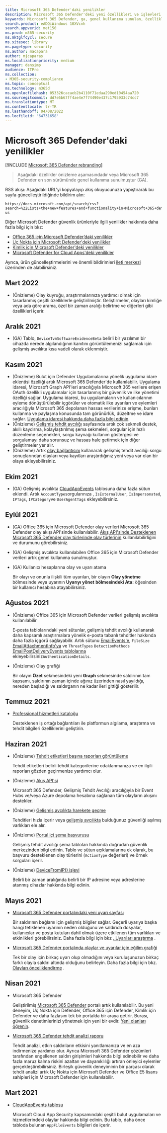 ```yaml
---
title: Microsoft 365 Defender'daki yenilikler
description: Microsoft 365 Defender'deki yeni özellikleri ve işlevleri listeler
keywords: Microsoft 365 Defender, ga, genel kullanıma sunulan, özellikler, kullanılabilir, yeni sürümündeki yenilikler
search.product: eADQiWindows 10XVcnh
search.appverid: met150
ms.prod: m365-security
ms.mktglfcycl: secure
ms.sitesec: library
ms.pagetype: security
ms.author: macapara
author: mjcaparas
ms.localizationpriority: medium
manager: dansimp
audience: ITPro
ms.collection:
- M365-security-compliance
ms.topic: conceptual
ms.technology: m365d
ms.openlocfilehash: 053326cacaeb2b4110f71edaa290ed10454aa720
ms.sourcegitcommit: dd7e5b67ff4ae4e7f74490e437c1795933c74cc7
ms.translationtype: MT
ms.contentlocale: tr-TR
ms.lasthandoff: 04/08/2022
ms.locfileid: "64731658"
---
```

# <a name="whats-new-in-microsoft-365-defender"></a>Microsoft 365 Defender'daki yenilikler

[!INCLUDE [Microsoft 365 Defender rebranding](../includes/microsoft-defender.md)]

>Aşağıdaki özellikler önizleme aşamasındadır veya Microsoft 365 Defender en son sürümünde genel kullanıma sunulmuştur (GA).

RSS akışı: Aşağıdaki URL'yi kopyalayıp akış okuyucunuza yapıştırarak bu sayfa güncelleştirildiğinde bildirim alın:

```http
https://docs.microsoft.com/api/search/rss?search=%22Lists+the+new+features+and+functionality+in+Microsoft+365+defender%22&locale=en-us
```

Diğer Microsoft Defender güvenlik ürünleriyle ilgili yenilikler hakkında daha fazla bilgi için bkz:

- [Office 365 için Microsoft Defender’daki yenilikler](../office-365-security/whats-new-in-defender-for-office-365.md)
- [Uç Nokta için Microsoft Defender'deki yenilikler](../defender-endpoint/whats-new-in-microsoft-defender-endpoint.md)
- [Kimlik için Microsoft Defender'deki yenilikler](/defender-for-identity/whats-new)
- [Microsoft Defender for Cloud Apps'deki yenilikler](/cloud-app-security/release-notes)

Ayrıca, ürün güncelleştirmelerini ve önemli bildirimleri [ileti merkezi](https://admin.microsoft.com/Adminportal/Home#/MessageCenter) üzerinden de alabilirsiniz. 



## <a name="march-2022"></a>Mart 2022

- (Önizleme) Olay kuyruğu, araştırmalarınıza yardımcı olmak için tasarlanmış çeşitli özelliklerle geliştirilmiştir. Geliştirmeler, olayları kimliğe veya ada göre arama, özel bir zaman aralığı belirtme ve diğerleri gibi özellikleri içerir.

## <a name="december-2021"></a>Aralık 2021

- (GA) Tablo, `DeviceTvmSoftwareEvidenceBeta` belirli bir yazılımın bir cihazda nerede algılandığının kanıtını görüntülemenizi sağlamak için gelişmiş avcılıkta kısa vadeli olarak eklenmiştir.

## <a name="november-2021"></a>Kasım 2021

- (Önizleme) Bulut için Defender Uygulamalarına yönelik uygulama idare eklentisi özelliği artık Microsoft 365 Defender'de kullanılabilir. Uygulama idaresi, Microsoft Graph API'leri aracılığıyla Microsoft 365 verilere erişen OAuth özellikli uygulamalar için tasarlanmış bir güvenlik ve ilke yönetimi özelliği sağlar. Uygulama idaresi, bu uygulamaların ve kullanıcılarının eyleme dönüştürülebilir içgörüler ve otomatik ilke uyarıları ve eylemleri aracılığıyla Microsoft 365 depolanan hassas verilerinize erişme, bunları kullanma ve paylaşma konusunda tam görünürlük, düzeltme ve idare sağlar. [Uygulama idaresi hakkında daha fazla bilgi edinin](/cloud-app-security/app-governance-manage-app-governance).
- (Önizleme) [Gelişmiş tehdit avcılığı](advanced-hunting-overview.md) sayfasında artık çok sekmeli destek, akıllı kaydırma, kolaylaştırılmış şema sekmeleri, sorgular için hızlı düzenleme seçenekleri, sorgu kaynağı kullanım göstergesi ve sorgulamayı daha sorunsuz ve hassas hale getirmek için diğer geliştirmeler yer alır.
- (Önizleme) Artık [olay bağlantısını](advanced-hunting-link-to-incident.md) kullanarak gelişmiş tehdit avcılığı sorgu sonuçlarından olayları veya kayıtları araştırdığınız yeni veya var olan bir olaya ekleyebilirsiniz.

## <a name="october-2021"></a>Ekim 2021

- (GA) Gelişmiş avcılıkta [CloudAppEvents](advanced-hunting-cloudappevents-table.md) tablosuna daha fazla sütun eklendi. Artık `AccountType`sorgularınıza , `IsExternalUser`, `IsImpersonated`, `IPTags`, `IPCategory`ve `UserAgentTags` ekleyebilirsiniz.

## <a name="september-2021"></a>Eylül 2021

- (GA) Office 365 için Microsoft Defender olay verileri Microsoft 365 Defender olay akışı API'sinde kullanılabilir. [Akış API'sinde Desteklenen Microsoft 365 Defender olay türlerinde olay türlerinin](supported-event-types.md) kullanılabilirliğini ve durumunu görebilirsiniz.
- (GA) Gelişmiş avcılıkta kullanılabilen Office 365 için Microsoft Defender verileri artık genel kullanıma sunulmuştur.
- (GA) Kullanıcı hesaplarına olay ve uyarı atama

  Bir olayı ve onunla ilişkili tüm uyarıları, bir olayın **Olay yönetme** bölmesinde veya uyarının **Uyarıyı yönet** **bölmesindeki Ata:** öğesinden bir kullanıcı hesabına atayabilirsiniz.

## <a name="august-2021"></a>Ağustos 2021

- (Önizleme) Office 365 için Microsoft Defender verileri gelişmiş avcılıkta kullanılabilir

  E-posta tablolarındaki yeni sütunlar, gelişmiş tehdit avcılığı kullanarak daha kapsamlı araştırmalara yönelik e-posta tabanlı tehditler hakkında daha fazla içgörü sağlayabilir. Artık sütunu [EmailEvents'e](./advanced-hunting-emailevents-table.md), `FileSize` [EmailAttachmentInfo'ya](./advanced-hunting-emailattachmentinfo-table.md) ve `ThreatTypes` `DetectionMethods` [EmailPostDeliveryEvents tablolarına](./advanced-hunting-emailpostdeliveryevents-table.md) ekleyebilirsiniz`AuthenticationDetails`.

- (Önizleme) Olay grafiği

  Bir olayın **Özet** sekmesindeki yeni **Graph** sekmesinde saldırının tam kapsamı, saldırının zaman içinde ağınız üzerinden nasıl yayıldığı, nereden başladığı ve saldırganın ne kadar ileri gittiği gösterilir.

## <a name="july-2021"></a>Temmuz 2021

- [Professional hizmetleri kataloğu](https://sip.security.microsoft.com/interoperability/professional_services)

  Desteklenen iş ortağı bağlantıları ile platformun algılama, araştırma ve tehdit bilgileri özelliklerini geliştirin.

## <a name="june-2021"></a>Haziran 2021

- (Önizleme) [Tehdit etiketleri başına raporları görüntüleme](threat-analytics.md#view-reports-per-threat-tags)

  Tehdit etiketleri belirli tehdit kategorilerine odaklanmanıza ve en ilgili raporları gözden geçirmenize yardımcı olur.

- (Önizleme) [Akış API'si](../defender-endpoint/raw-data-export.md)

  Microsoft 365 Defender, Gelişmiş Tehdit Avcılığı aracılığıyla bir Event Hubs ve/veya Azure depolama hesabına sağlanan tüm olayların akışını destekler.

- (Önizleme) [Gelişmiş avcılıkta harekete geçme](advanced-hunting-take-action.md)

  Tehditleri hızla içerir veya [gelişmiş avcılıkta](advanced-hunting-overview.md) bulduğunuz güvenliği aşılmış varlıkları ele alır.

- (Önizleme) [Portal içi şema başvurusu](advanced-hunting-schema-tables.md#get-schema-information-in-the-security-center)

  Gelişmiş tehdit avcılığı şema tabloları hakkında doğrudan güvenlik merkezinden bilgi edinin. Tablo ve sütun açıklamalarına ek olarak, bu başvuru desteklenen olay türlerini (`ActionType` değerleri) ve örnek sorguları içerir.

- (Önizleme) [DeviceFromIP() işlevi](advanced-hunting-devicefromip-function.md)

  Belirli bir zaman aralığında belirli bir IP adresine veya adreslerine atanmış cihazlar hakkında bilgi edinin.

## <a name="may-2021"></a>Mayıs 2021

- [Microsoft 365 Defender portalındaki yeni uyarı sayfası](https://techcommunity.microsoft.com/t5/microsoft-365-defender/easily-find-anomalies-in-incidents-and-alerts/ba-p/2339243)

  Bir saldırının bağlamı için gelişmiş bilgiler sağlar. Geçerli uyarıya başka hangi tetiklenen uyarının neden olduğunu ve saldırıda dosyalar, kullanıcılar ve posta kutuları dahil olmak üzere etkilenen tüm varlıkları ve etkinlikleri görebilirsiniz. Daha fazla bilgi için bkz [. Uyarıları araştırma](/microsoft-365/security/defender/investigate-alerts) .

- [Microsoft 365 Defender portalında olaylar ve uyarılar için eğilim grafiği](https://techcommunity.microsoft.com/t5/microsoft-365-defender/new-alert-page-for-microsoft-365-defender-incident-detections/ba-p/2350425)

  Tek bir olay için birkaç uyarı olup olmadığını veya kuruluşunuzun birkaç farklı olayla saldırı altında olduğunu belirleyin. Daha fazla bilgi için bkz. [Olayları önceliklendirme](/microsoft-365/security/defender/incident-queue) .

## <a name="april-2021"></a>Nisan 2021

- Microsoft 365 Defender

  Geliştirilmiş [Microsoft 365 Defender](https://security.microsoft.com) portalı artık kullanılabilir. Bu yeni deneyim, Uç Nokta için Defender, Office 365 için Defender, Kimlik için Defender ve daha fazlasını tek bir portalda bir araya getirir. Burası, güvenlik denetimlerinizi yönetmek için yeni bir evdir. [Yeni olanları öğrenin](./microsoft-365-defender.md#the-microsoft-365-defender-portal).

- [Microsoft 365 Defender tehdit analizi raporu](threat-analytics.md)

  Tehdit analizi, etkin saldırıların etkisini yanıtlamanıza ve en aza indirmenize yardımcı olur. Ayrıca Microsoft 365 Defender çözümleri tarafından engellenen saldırı girişimleri hakkında bilgi edinebilir ve daha fazla maruz kalma riskini azaltan ve dayanıklılığı artıran önleyici eylemler gerçekleştirebilirsiniz. Birleşik güvenlik deneyiminin bir parçası olarak tehdit analizi artık Uç Nokta için Microsoft Defender ve Office E5 lisans sahipleri için Microsoft Defender için kullanılabilir.

## <a name="march-2021"></a>Mart 2021

- [CloudAppEvents tablosu](advanced-hunting-cloudappevents-table.md)

  Microsoft Cloud App Security kapsamındaki çeşitli bulut uygulamaları ve hizmetlerindeki olaylar hakkında bilgi edinin. Bu tablo, daha önce tabloda bulunan `AppFileEvents` bilgileri de içerir.

